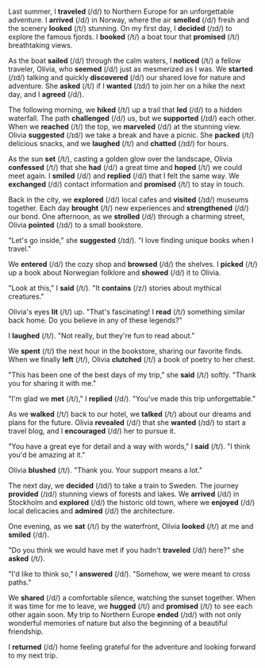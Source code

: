 Last summer, I **traveled** (/d/) to Northern Europe for an unforgettable adventure. I **arrived** (/d/) in Norway, where the air **smelled** (/d/) fresh and the scenery **looked** (/t/) stunning. On my first day, I **decided** (/ɪd/) to explore the famous fjords. I **booked** (/t/) a boat tour that **promised** (/t/) breathtaking views.

As the boat **sailed** (/d/) through the calm waters, I **noticed** (/t/) a fellow traveler, Olivia, who **seemed** (/d/) just as mesmerized as I was. We **started** (/ɪd/) talking and quickly **discovered** (/d/) our shared love for nature and adventure. She **asked** (/t/) if I **wanted** (/ɪd/) to join her on a hike the next day, and I **agreed** (/d/).

The following morning, we **hiked** (/t/) up a trail that **led** (/d/) to a hidden waterfall. The path **challenged** (/d/) us, but we **supported** (/ɪd/) each other. When we **reached** (/t/) the top, we **marveled** (/d/) at the stunning view. Olivia **suggested** (/ɪd/) we take a break and have a picnic. She **packed** (/t/) delicious snacks, and we **laughed** (/t/) and **chatted** (/ɪd/) for hours.

As the sun **set** (/t/), casting a golden glow over the landscape, Olivia **confessed** (/t/) that she **had** (/d/) a great time and **hoped** (/t/) we could meet again. I **smiled** (/d/) and **replied** (/d/) that I felt the same way. We **exchanged** (/d/) contact information and **promised** (/t/) to stay in touch.

Back in the city, we **explored** (/d/) local cafes and **visited** (/ɪd/) museums together. Each day **brought** (/t/) new experiences and **strengthened** (/d/) our bond. One afternoon, as we **strolled** (/d/) through a charming street, Olivia **pointed** (/ɪd/) to a small bookstore.

"Let's go inside," she **suggested** (/ɪd/). "I love finding unique books when I travel."

We **entered** (/d/) the cozy shop and **browsed** (/d/) the shelves. I **picked** (/t/) up a book about Norwegian folklore and **showed** (/d/) it to Olivia.

"Look at this," I **said** (/t/). "It **contains** (/z/) stories about mythical creatures."

Olivia's eyes **lit** (/t/) up. "That's fascinating! I **read** (/t/) something similar back home. Do you believe in any of these legends?"

I **laughed** (/t/). "Not really, but they're fun to read about."

We **spent** (/t/) the next hour in the bookstore, sharing our favorite finds. When we finally **left** (/t/), Olivia **clutched** (/t/) a book of poetry to her chest.

"This has been one of the best days of my trip," she **said** (/t/) softly. "Thank you for sharing it with me."

"I'm glad we **met** (/t/)," I **replied** (/d/). "You've made this trip unforgettable."

As we **walked** (/t/) back to our hotel, we **talked** (/t/) about our dreams and plans for the future. Olivia **revealed** (/d/) that she **wanted** (/ɪd/) to start a travel blog, and I **encouraged** (/d/) her to pursue it.

"You have a great eye for detail and a way with words," I **said** (/t/). "I think you'd be amazing at it."

Olivia **blushed** (/t/). "Thank you. Your support means a lot."

The next day, we **decided** (/ɪd/) to take a train to Sweden. The journey **provided** (/ɪd/) stunning views of forests and lakes. We **arrived** (/d/) in Stockholm and **explored** (/d/) the historic old town, where we **enjoyed** (/d/) local delicacies and **admired** (/d/) the architecture.

One evening, as we **sat** (/t/) by the waterfront, Olivia **looked** (/t/) at me and **smiled** (/d/).

"Do you think we would have met if you hadn't **traveled** (/d/) here?" she **asked** (/t/).

"I'd like to think so," I **answered** (/d/). "Somehow, we were meant to cross paths."

We **shared** (/d/) a comfortable silence, watching the sunset together. When it was time for me to leave, we **hugged** (/t/) and **promised** (/t/) to see each other again soon. My trip to Northern Europe **ended** (/ɪd/) with not only wonderful memories of nature but also the beginning of a beautiful friendship.

I **returned** (/d/) home feeling grateful for the adventure and looking forward to my next trip.
